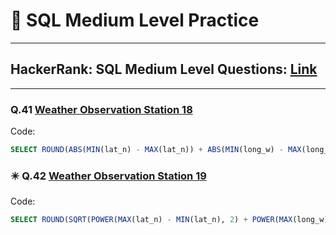 # 🎯 SQL Medium Level Practice

---

## HackerRank: SQL Medium Level Questions: [Link](https://www.hackerrank.com/domains/sql?filters%5Bdifficulty%5D%5B%5D=medium)

---

### Q.41 [Weather Observation Station 18](https://www.hackerrank.com/challenges/weather-observation-station-18/problem?isFullScreen=true)
Code:
```sql
SELECT ROUND(ABS(MIN(lat_n) - MAX(lat_n)) + ABS(MIN(long_w) - MAX(long_w)), 4) FROM station
```

### ✴️ Q.42 [Weather Observation Station 19](https://www.hackerrank.com/challenges/weather-observation-station-19/problem?isFullScreen=true)
Code:
```sql
SELECT ROUND(SQRT(POWER(MAX(lat_n) - MIN(lat_n), 2) + POWER(MAX(long_w) - MIN(long_w), 2)), 4) FROM station
```


<!-- Template:
### Q. []()
Code:
```sql

```
-->
